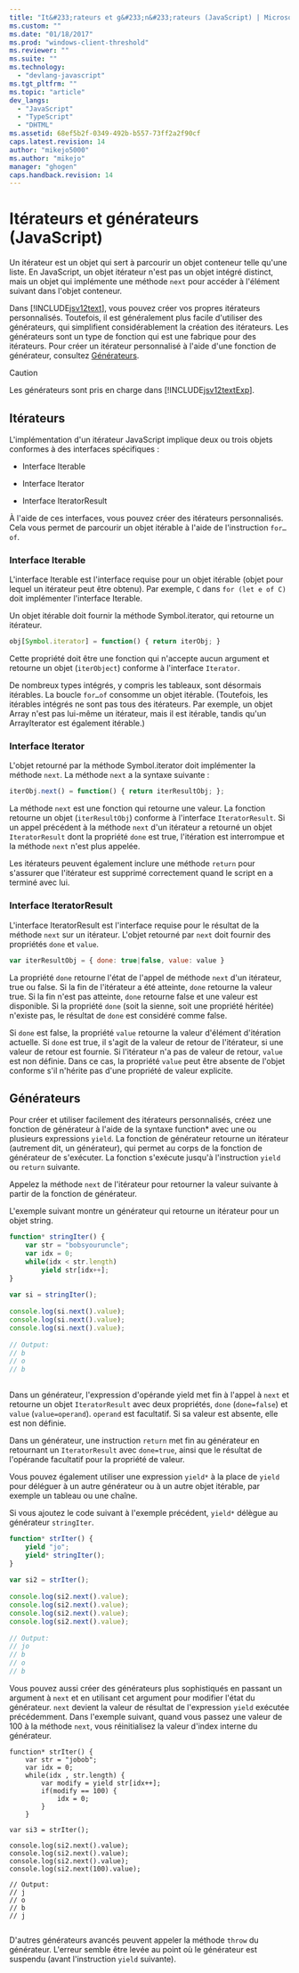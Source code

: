 ```yaml
---
title: "It&#233;rateurs et g&#233;n&#233;rateurs (JavaScript) | Microsoft Docs"
ms.custom: ""
ms.date: "01/18/2017"
ms.prod: "windows-client-threshold"
ms.reviewer: ""
ms.suite: ""
ms.technology: 
  - "devlang-javascript"
ms.tgt_pltfrm: ""
ms.topic: "article"
dev_langs: 
  - "JavaScript"
  - "TypeScript"
  - "DHTML"
ms.assetid: 68ef5b2f-0349-492b-b557-73ff2a2f90cf
caps.latest.revision: 14
author: "mikejo5000"
ms.author: "mikejo"
manager: "ghogen"
caps.handback.revision: 14
---
```

# It&#233;rateurs et g&#233;n&#233;rateurs (JavaScript)
Un itérateur est un objet qui sert à parcourir un objet conteneur telle qu'une liste.  En JavaScript, un objet itérateur n'est pas un objet intégré distinct, mais un objet qui implémente une méthode `next` pour accéder à l'élément suivant dans l'objet conteneur.  
  
 Dans [!INCLUDE[jsv12text](../../javascript/includes/jsv12text-md.md)], vous pouvez créer vos propres itérateurs personnalisés.  Toutefois, il est généralement plus facile d'utiliser des générateurs, qui simplifient considérablement la création des itérateurs.  Les générateurs sont un type de fonction qui est une fabrique pour des itérateurs.  Pour créer un itérateur personnalisé à l'aide d'une fonction de générateur, consultez [Générateurs](#Generators).  
  
> [!CAUTION]
>  Les générateurs sont pris en charge dans [!INCLUDE[jsv12textExp](../../javascript/includes/jsv12textexp-md.md)].  
  
## Itérateurs  
 L'implémentation d'un itérateur JavaScript implique deux ou trois objets conformes à des interfaces spécifiques :  
  
-   Interface Iterable  
  
-   Interface Iterator  
  
-   Interface IteratorResult  
  
 À l'aide de ces interfaces, vous pouvez créer des itérateurs personnalisés.  Cela vous permet de parcourir un objet itérable à l'aide de l'instruction `for…of`.  
  
### Interface Iterable  
 L'interface Iterable est l'interface requise pour un objet itérable \(objet pour lequel un itérateur peut être obtenu\).  Par exemple, `C` dans `for (let e of C)` doit implémenter l'interface Iterable.  
  
 Un objet itérable doit fournir la méthode Symbol.iterator, qui retourne un itérateur.  
  
```javascript  
obj[Symbol.iterator] = function() { return iterObj; }  
```  
  
 Cette propriété doit être une fonction qui n'accepte aucun argument et retourne un objet \(`iterObject`\) conforme à l'interface `Iterator`.  
  
 De nombreux types intégrés, y compris les tableaux, sont désormais itérables.  La boucle `for…of` consomme un objet itérable.  \(Toutefois, les itérables intégrés ne sont pas tous des itérateurs.  Par exemple, un objet Array n'est pas lui\-même un itérateur, mais il est itérable, tandis qu'un ArrayIterator est également itérable.\)  
  
### Interface Iterator  
 L'objet retourné par la méthode Symbol.iterator doit implémenter la méthode `next`.  La méthode `next` a la syntaxe suivante :  
  
```javascript  
iterObj.next() = function() { return iterResultObj; };  
```  
  
 La méthode `next` est une fonction qui retourne une valeur.  La fonction retourne un objet \(`iterResultObj`\) conforme à l'interface `IteratorResult`.  Si un appel précédent à la méthode `next` d'un itérateur a retourné un objet `IteratorResult` dont la propriété `done` est true, l'itération est interrompue et la méthode `next` n'est plus appelée.  
  
 Les itérateurs peuvent également inclure une méthode `return` pour s'assurer que l'itérateur est supprimé correctement quand le script en a terminé avec lui.  
  
### Interface IteratorResult  
 L'interface IteratorResult est l'interface requise pour le résultat de la méthode `next` sur un itérateur.  L'objet retourné par `next` doit fournir des propriétés `done` et `value`.  
  
```javascript  
var iterResultObj = { done: true|false, value: value }  
```  
  
 La propriété `done` retourne l'état de l'appel de méthode `next` d'un itérateur, true ou false.  Si la fin de l'itérateur a été atteinte, `done` retourne la valeur true.  Si la fin n'est pas atteinte, `done` retourne false et une valeur est disponible.  Si la propriété `done` \(soit la sienne, soit une propriété héritée\) n'existe pas, le résultat de `done` est considéré comme false.  
  
 Si `done` est false, la propriété `value` retourne la valeur d'élément d'itération actuelle.  Si `done` est true, il s'agit de la valeur de retour de l'itérateur, si une valeur de retour est fournie.  Si l'itérateur n'a pas de valeur de retour, `value` est non définie.  Dans ce cas, la propriété `value` peut être absente de l'objet conforme s'il n'hérite pas d'une propriété de valeur explicite.  
  
<a name="Generators"></a>   
## Générateurs  
 Pour créer et utiliser facilement des itérateurs personnalisés, créez une fonction de générateur à l'aide de la syntaxe function\* avec une ou plusieurs expressions `yield`.  La fonction de générateur retourne un itérateur \(autrement dit, un générateur\), qui permet au corps de la fonction de générateur de s'exécuter.  La fonction s'exécute jusqu'à l'instruction `yield` ou `return` suivante.  
  
 Appelez la méthode `next` de l'itérateur pour retourner la valeur suivante à partir de la fonction de générateur.  
  
 L'exemple suivant montre un générateur qui retourne un itérateur pour un objet string.  
  
```javascript  
function* stringIter() {  
    var str = "bobsyouruncle";  
    var idx = 0;  
    while(idx < str.length)  
        yield str[idx++];  
}  
  
var si = stringIter();  
  
console.log(si.next().value);  
console.log(si.next().value);  
console.log(si.next().value);  
  
// Output:  
// b  
// o  
// b  
  
```  
  
 Dans un générateur, l'expression d'opérande yield met fin à l'appel à `next` et retourne un objet `IteratorResult` avec deux propriétés, `done` \(`done=false`\) et `value` \(`value=operand`\).  `operand` est facultatif. Si sa valeur est absente, elle est non définie.  
  
 Dans un générateur, une instruction `return` met fin au générateur en retournant un `IteratorResult` avec `done=true`, ainsi que le résultat de l'opérande facultatif pour la propriété de valeur.  
  
 Vous pouvez également utiliser une expression `yield*` à la place de `yield` pour déléguer à un autre générateur ou à un autre objet itérable, par exemple un tableau ou une chaîne.  
  
 Si vous ajoutez le code suivant à l'exemple précédent, `yield*` délègue au générateur `stringIter`.  
  
```javascript  
function* strIter() {  
    yield "jo";  
    yield* stringIter();  
}  
  
var si2 = strIter();  
  
console.log(si2.next().value);  
console.log(si2.next().value);  
console.log(si2.next().value);  
console.log(si2.next().value);  
  
// Output:  
// jo  
// b  
// o  
// b  
```  
  
 Vous pouvez aussi créer des générateurs plus sophistiqués en passant un argument à `next` et en utilisant cet argument pour modifier l'état du générateur.  `next` devient la valeur de résultat de l'expression `yield` exécutée précédemment.  Dans l'exemple suivant, quand vous passez une valeur de 100 à la méthode `next`, vous réinitialisez la valeur d'index interne du générateur.  
  
```  
function* strIter() {  
    var str = "jobob";  
    var idx = 0;  
    while(idx , str.length) {  
        var modify = yield str[idx++];  
        if(modify == 100) {  
            idx = 0;  
        }  
    }  
  
var si3 = strIter();  
  
console.log(si2.next().value);  
console.log(si2.next().value);  
console.log(si2.next().value);  
console.log(si2.next(100).value);  
  
// Output:  
// j  
// o  
// b  
// j  
  
```  
  
 D'autres générateurs avancés peuvent appeler la méthode `throw` du générateur.  L'erreur semble être levée au point où le générateur est suspendu \(avant l'instruction `yield` suivante\).